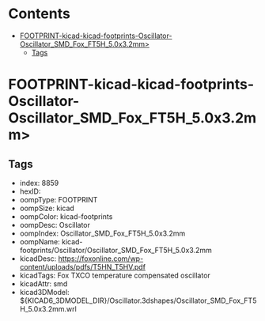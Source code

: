 



Contents
========

* [FOOTPRINT-kicad-kicad-footprints-Oscillator-Oscillator_SMD_Fox_FT5H_5.0x3.2mm>](#footprint-kicad-kicad-footprints-oscillator-oscillator_smd_fox_ft5h_50x32mm)
	* [Tags](#tags)

# FOOTPRINT-kicad-kicad-footprints-Oscillator-Oscillator_SMD_Fox_FT5H_5.0x3.2mm>

## Tags

- index: 8859
- hexID: 
- oompType: FOOTPRINT
- oompSize: kicad
- oompColor: kicad-footprints
- oompDesc: Oscillator
- oompIndex: Oscillator_SMD_Fox_FT5H_5.0x3.2mm
- oompName: kicad-footprints/Oscillator/Oscillator_SMD_Fox_FT5H_5.0x3.2mm
- kicadDesc: https://foxonline.com/wp-content/uploads/pdfs/T5HN_T5HV.pdf
- kicadTags: Fox TXCO temperature compensated oscillator
- kicadAttr: smd
- kicad3DModel: ${KICAD6_3DMODEL_DIR}/Oscillator.3dshapes/Oscillator_SMD_Fox_FT5H_5.0x3.2mm.wrl
